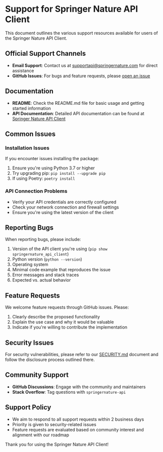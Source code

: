 # Support for Springer Nature API Client

This document outlines the various support resources available for users of the Springer Nature API Client.

## Official Support Channels

- **Email Support**: Contact us at supportapi@springernature.com for direct assistance
- **GitHub Issues**: For bugs and feature requests, please [open an issue](https://github.com/your-username/springernature_api_client/issues/new/choose)

## Documentation

- **README**: Check the README.md file for basic usage and getting started information
- **API Documentation**: Detailed API documentation can be found at [Springer Nature API Client](https://dev.springernature.com/docs/python-api-wrapper/)

## Common Issues

### Installation Issues

If you encounter issues installing the package:

1. Ensure you're using Python 3.7 or higher
2. Try upgrading pip: `pip install --upgrade pip`
3. If using Poetry: `poetry install`

### API Connection Problems

- Verify your API credentials are correctly configured
- Check your network connection and firewall settings
- Ensure you're using the latest version of the client

## Reporting Bugs

When reporting bugs, please include:

1. Version of the API client you're using (`pip show springernature_api_client`)
2. Python version (`python --version`)
3. Operating system
4. Minimal code example that reproduces the issue
5. Error messages and stack traces
6. Expected vs. actual behavior

## Feature Requests

We welcome feature requests through GitHub issues. Please:

1. Clearly describe the proposed functionality
2. Explain the use case and why it would be valuable
3. Indicate if you're willing to contribute the implementation

## Security Issues

For security vulnerabilities, please refer to our [SECURITY.md](SECURITY.md) document and follow the disclosure process outlined there.

## Community Support

- **GitHub Discussions**: Engage with the community and maintainers
- **Stack Overflow**: Tag questions with `springernature-api`

## Support Policy

- We aim to respond to all support requests within 2 business days
- Priority is given to security-related issues
- Feature requests are evaluated based on community interest and alignment with our roadmap

Thank you for using the Springer Nature API Client!